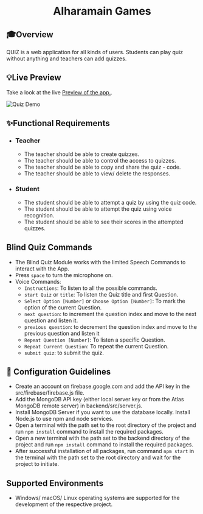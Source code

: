 <div align="center">
    <h1>Alharamain Games</h1>
</div>

## 🎓Overview

QUIZ is a web application for all kinds of users. Students can play quiz without anything and teachers can add quizzes.

## 💡Live Preview

Take a look at the live <a href="https://localhost:8000/" target="_blank">Preview of the app.</a>.

![Quiz Demo](https://user-images.githubusercontent.com/46846821/113098567-12f45080-9212-11eb-84f4-a4e9092453e1.gif)


## ✨Functional Requirements

- ### Teacher

  - The teacher should be able to create quizzes.
  - The teacher should be able to control the access to quizzes.
  - The teacher should be able to copy and share the quiz - code.
  - The teacher should be able to view/ delete the responses.

- ### Student

  - The student should be able to attempt a quiz by using the quiz code.
  - The student should be able to attempt the quiz using voice recognition.
  - The student should be able to see their scores in the attempted quizzes.

## Blind Quiz Commands

- The Blind Quiz Module works with the limited Speech Commands to interact with the App.
- Press `space` to turn the microphone on.
- Voice Commands:
  - `Instructions`: To listen to all the possible commands.
  - `start Quiz` or `title`: To listen the Quiz title and first Question.
  - `Select Option [Number]` or `Choose Option [Number]`: To mark the option of the current Question.
  - `next question`: to increment the question index and move to the next question and listen it.
  - `previous question`: to decrement the question index and move to the previous question and listen it
  - `Repeat Question [Number]`: To listen a specific Question.
  - `Repeat Current Question`: To repeat the current Question.
  - `submit quiz`: to submit the quiz.

## 🚀 Configuration Guidelines

- Create an account on firebase.google.com and add the API key in the src/firebase/firebase.js file.
- Add the MongoDB API key (either local server key or from the Atlas MongoDB remote server) in backend/src/server.js.
- Install MongoDB Server if you want to use the database locally.
  Install Node.js to use npm and node services.
- Open a terminal with the path set to the root directory of the project and run `npm install` command to install the required packages.
- Open a new terminal with the path set to the backend directory of the project and run `npm install` command to install the required packages.
- After successful installation of all packages, run command `npm start` in the terminal with the path set to the root directory and wait for the project to initiate.

## Supported Environments

- Windows/ macOS/ Linux operating systems are supported for the development of the respective project.
